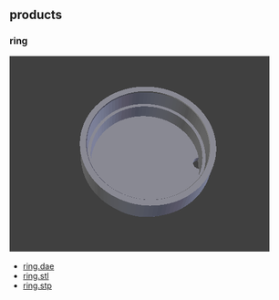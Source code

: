 <!---
 This file is automatically generated by the script 'create_preview_list.py'. Any changes will be lost 
-->

## products

### ring

![ring](ring/preview.png)

* [ring.dae](ring/ring.dae?raw=true)
* [ring.stl](ring/ring.stl?raw=true)
* [ring.stp](ring/ring.stp?raw=true)

